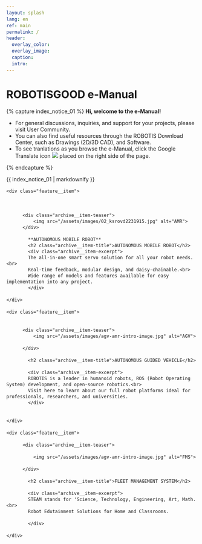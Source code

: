 ```yaml
---
layout: splash
lang: en
ref: main
permalink: /
header:
  overlay_color:
  overlay_image:
  caption:
  intro:
---
```


# ROBOTISGOOD e-Manual

{% capture index_notice_01 %}
**Hi, welcome to the e-Manual!**
- For general discussions, inquiries, and support for your projects, please visit User Community.
- You can also find useful resources through the ROBOTIS Download Center, such as Drawings (2D/3D CAD), and Software.
- To see tranlations as you browse the e-Manual, click the Google Translate icon <img src="/assets/images/icon_google.png"> placed on the right side of the page.

{% endcapture %}

<div class="notice--success">{{ index_notice_01 | markdownify }}</div>

<div class="feature__wrapper">

    <div class="feature__item">



          <div class="archive__item-teaser">
              <img src="/assets/images/02_ksrovd2231915.jpg" alt="AMR">
          </div>

            **AUTONOMOUS MOBILE ROBOT**
            <h2 class="archive__item-title">AUTONOMOUS MOBILE ROBOT</h2>
            <div class="archive__item-excerpt">
            The all-in-one smart servo solution for all your robot needs.<br>
            Real-time feedback, modular design, and daisy-chainable.<br>
            Wide range of models and features available for easy implementation into any project.
            </div>

    </div>

    <div class="feature__item">


          <div class="archive__item-teaser">
              <img src="/assets/images/agv-amr-intro-image.jpg" alt="AGV">

          </div>

            <h2 class="archive__item-title">AUTONOMOUS GUIDED VEHICLE</h2>

            <div class="archive__item-excerpt">
            ROBOTIS is a leader in humanoid robots, ROS (Robot Operating System) development, and open-source robotics.<br>
            Visit here to learn about our full robot platforms ideal for professionals, researchers, and universities.
            </div>


    </div>

    <div class="feature__item">

          <div class="archive__item-teaser">

              <img src="/assets/images/agv-amr-intro-image.jpg" alt="FMS">

          </div>

            <h2 class="archive__item-title">FLEET MANAGEMENT SYSTEM</h2>

            <div class="archive__item-excerpt">
            STEAM stands for 'Science, Technology, Engineering, Art, Math.<br>
            Robot Edutainment Solutions for Home and Classrooms.

            </div>

    </div>

</div>
